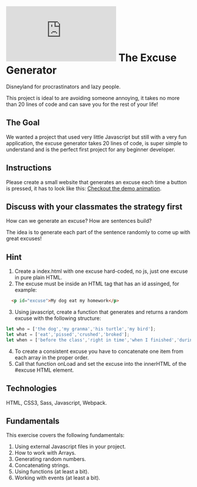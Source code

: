 # ![alt text](https://assets.breatheco.de/apis/img/images.php?blob&random&cat=icon&tags=breathecode,32)  The Excuse Generator

Disneyland for procrastinators and lazy people. 

This project is ideal to are avoiding someone annoying, it takes no more than 20 lines of code and can save you for the rest of your life!

## The Goal

We wanted a project that used very little Javascript but still with a very fun application, the excuse generator takes
20 lines of code, is super simple to understand and is the perfect first project for any beginner developer.

## Instructions

Please create a small website that generates an excuse each time a button is pressed, it has to look like this: [Checkout the demo animation](https://projects.breatheco.de/json?slug=excuse-generator&preview).

## Discuss with your classmates the strategy first

How can we generate an excuse? How are sentences build?


The idea is to generate each part of the sentence randomly to come up with great excuses!

## Hint

1. Create a index.html with one excuse hard-coded, no js, just one excuse in pure plain HTML.
2. The excuse must be inside an HTML tag that has an id assinged, for example:
```html
  <p id="excuse">My dog eat my homework</p>
```
3. Using javascript, create a function that generates and returns a random excuse with the following structure:
```js
let who = ['the dog','my granma','his turtle','my bird'];
let what = ['eat','pissed','crushed','broked'];
let when = ['before the class','right in time','when I finished','during my lunch','while I was praying'];
```
4. To create a consistent excuse you have to concatenate one item from each array in the proper order.
5. Call that function onLoad and set the excuse into the innerHTML of the #excuse HTML element.


## Technologies

HTML, CSS3, Sass, Javascript, Webpack.

## Fundamentals
This exercise covers the following fundamentals:
1. Using external Javascript files in your project.
2. How to work with Arrays.
3. Generating random numbers.
4. Concatenating strings.
5. Using functions (at least a bit).
6. Working with events (at least a bit).
